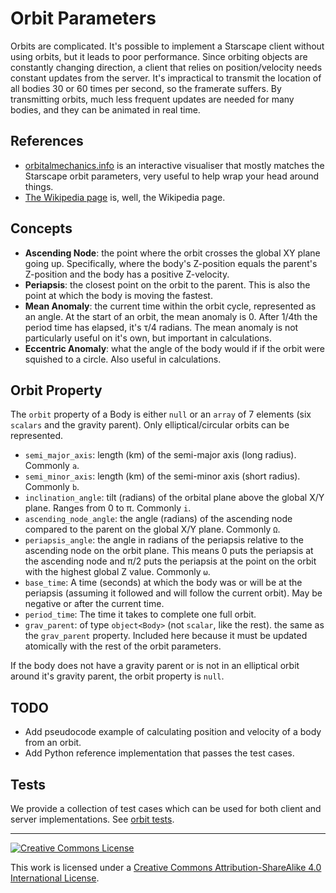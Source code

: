 # Orbit Parameters
Orbits are complicated. It's possible to implement a Starscape client without using orbits, but it leads to poor performance. Since orbiting objects are constantly changing direction, a client that relies on position/velocity needs constant updates from the server. It's impractical to transmit the location of all bodies 30 or 60 times per second, so the framerate suffers. By transmitting orbits, much less frequent updates are needed for many bodies, and they can be animated in real time.

## References
- [orbitalmechanics.info](https://orbitalmechanics.info/) is an interactive visualiser that mostly matches the Starscape orbit parameters, very useful to help wrap your head around things.
- [The Wikipedia page](https://en.wikipedia.org/wiki/Orbital_elements) is, well, the Wikipedia page.

## Concepts
- __Ascending Node__: the point where the orbit crosses the global XY plane going up. Specifically, where the body's Z-position equals the parent's Z-position and the body has a positive Z-velocity.
- __Periapsis__: the closest point on the orbit to the parent. This is also the point at which the body is moving the fastest.
- __Mean Anomaly__: the current time within the orbit cycle, represented as an angle. At the start of an orbit, the mean anomaly is 0. After 1/4th the period time has elapsed, it's τ/4 radians. The mean anomaly is not particularly useful on it's own, but important in calculations.
- __Eccentric Anomaly__: what the angle of the body would if if the orbit were squished to a circle. Also useful in calculations.

## Orbit Property
The `orbit` property of a Body is either `null` or an `array` of 7 elements (six `scalars` and the gravity parent). Only elliptical/circular orbits can be represented.
- `semi_major_axis`: length (km) of the semi-major axis (long radius). Commonly `a`.
- `semi_minor_axis`: length (km) of the semi-minor axis (short radius). Commonly `b`.
- `inclination_angle`: tilt (radians) of the orbital plane above the global X/Y plane. Ranges from 0 to π. Commonly `i`.
- `ascending_node_angle`: the angle (radians) of the ascending node compared to the parent on the global X/Y plane. Commonly `Ω`.
- `periapsis_angle`: the angle in radians of the periapsis relative to the ascending node on the orbit plane. This means 0 puts the periapsis at the ascending node and π/2 puts the periapsis at the point on the orbit with the highest global Z value. Commonly `ω`.
- `base_time`: A time (seconds) at which the body was or will be at the periapsis (assuming it followed and will follow the current orbit). May be negative or after the current time.
- `period_time`: The time it takes to complete one full orbit.
- `grav_parent`: of type `object<Body>` (not `scalar`, like the rest). the same as the `grav_parent` property. Included here because it must be updated atomically with the rest of the orbit parameters.

If the body does not have a gravity parent or is not in an elliptical orbit around it's gravity parent, the orbit property is `null`.

## TODO
- Add pseudocode example of calculating position and velocity of a body from an orbit.
- Add Python reference implementation that passes the test cases.

## Tests
We provide a collection of test cases which can be used for both client and server implementations. See [orbit tests](orbit-tests).

---

<a rel="license" href="http://creativecommons.org/licenses/by-sa/4.0/"><img alt="Creative Commons License" style="border-width:0" src="https://i.creativecommons.org/l/by-sa/4.0/88x31.png" /></a>

This work is licensed under a [Creative Commons Attribution-ShareAlike 4.0 International License](http://creativecommons.org/licenses/by-sa/4.0/).

